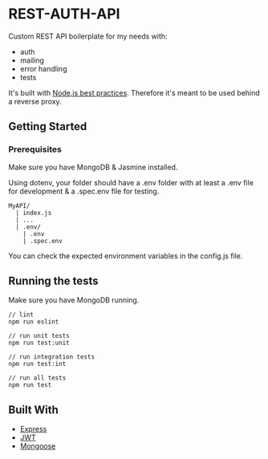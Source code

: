 # REST-AUTH-API

Custom REST API boilerplate for my needs with:
- auth
- mailing
- error handling
- tests

It's built with [Node.js best practices](https://github.com/i0natan/nodebestpractices). Therefore it's meant to be used behind a reverse proxy.

## Getting Started

### Prerequisites

Make sure you have MongoDB & Jasmine installed.

Using dotenv, your folder should have a .env folder with at least a .env file for development & a .spec.env file for testing.

```
MyAPI/
  | index.js
  | ...
  | .env/
    | .env
    | .spec.env
```

You can check the expected environment variables in the config.js file.

## Running the tests

Make sure you have MongoDB running.

```
// lint
npm run eslint

// run unit tests
npm run test:unit

// run integration tests
npm run test:int

// run all tests
npm run test
```

## Built With

* [Express](https://github.com/expressjs/express)
* [JWT](https://github.com/auth0/node-jsonwebtoken)
* [Mongoose](https://github.com/Automattic/mongoose)